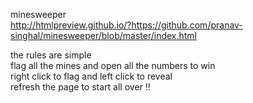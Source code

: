 minesweeper  
http://htmlpreview.github.io/?https://github.com/pranav-singhal/minesweeper/blob/master/index.html  

the rules are simple  
flag all the mines and open all the numbers to win  
right click to flag and left click to reveal  
refresh the page to start all over !!  

